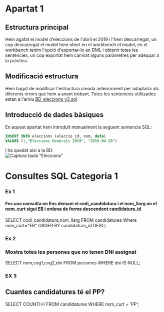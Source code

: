 # Apartat 1
## Estructura principal
Hem agafat el model d'eleccions de l'abril el 2019 i l'hem descarregat, un cop descarregat el model hem obert en el workbench el model,
en el workbench tenim l'opció d'exportar-lo en DML i obtenir totes les sentències, un cop exportat hem canviat alguns paràmetres per
adequar a la pràctica.

## Modificació estructura
Hem hagut de modificar l'estructura creada anteriorment per adaptarla als diferents errors que hem a anant trobant.
Totes les sentencies utilitzades estan a l'arxiu [BD_eleccions_v2.sql](https://github.com/sonieva/Eleccions/blob/master/Apartat%201/BD_eleccions_v2.sql)

## Introducció de dades bàsiques
En aquest apartat hem introduït manualment la seguent sentencia SQL:<br>

```SQL 
INSERT INTO eleccions (eleccio_id, nom, data)
VALUES (1,"Eleccions Generals 2019", "2019-04-28")
```

I ha quedat aixi a la BD:<br>
![Captura taula "Eleccions"](https://github.com/sonieva/Eleccions/blob/master/Documentaci%C3%B3/Imatges/taula_eleccions.png)


# Consultes SQL Categoria 1
### Ex 1
#### Fes una consulta on Ens demani el codi_candidatura i el nom_llarg on el nom_curt sigui EB i ordena de forma descendent candidatura_id
SELECT codi_candidatura,nom_llarg FROM candidatures
Where nom_curt="EB"
ORDER BY candidatura_id DESC;
### Ex 2
### Mostra totes les persones que no tenen DNI assignat
SELECT nom,cog1,cog2,dni
    FROM persones
    WHERE dni IS NULL;

### EX 3 
## Cuantes candidatures té el PP?
SELECT COUNT(*)
	FROM candidatures
    WHERE nom_curt = 'PP';



